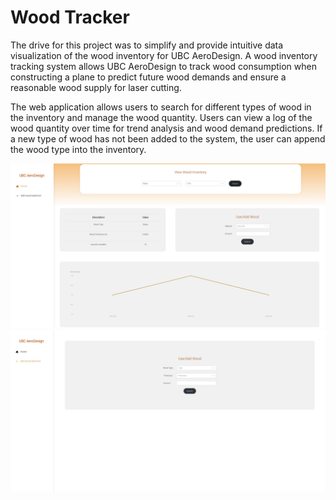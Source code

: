 # Wood Tracker

The drive for this project was to simplify and provide intuitive data visualization of the wood inventory for UBC AeroDesign. A wood inventory tracking system allows UBC AeroDesign to track wood consumption when constructing a plane to predict future wood demands and ensure a reasonable wood supply for laser cutting.

The web application allows users to search for different types of wood in the inventory and manage the wood quantity. Users can view a log of the wood quantity over time for trend analysis and wood demand predictions. If a new type of wood has not been added to the system, the user can append the wood type into the inventory.

![Wood tracker website image 1](wood-tracker-website-1.png )
![Wood tracker website image 1](wood-tracker-website-2.png )
